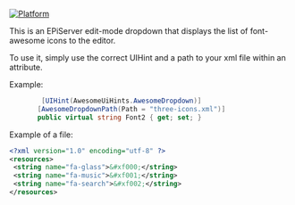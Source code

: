 [![Platform](https://img.shields.io/badge/Episerver-11.1.0-orange.svg?style=flat)](https://nuget.episerver.com/package/?id=EPiServer.CMS.UI.Core&v=11.1.0)

This is an EPiServer edit-mode dropdown that displays the list of font-awesome icons to the editor.

To use it, simply use the correct UIHint and a path to your xml file within an attribute.

Example:
 ```csharp
         [UIHint(AwesomeUiHints.AwesomeDropdown)]
        [AwesomeDropdownPath(Path = "three-icons.xml")]
        public virtual string Font2 { get; set; }
```

Example of a file:
 ```xml
<?xml version="1.0" encoding="utf-8" ?>
<resources>
  <string name="fa-glass">&#xf000;</string>
  <string name="fa-music">&#xf001;</string>
  <string name="fa-search">&#xf002;</string>
</resources>
```
